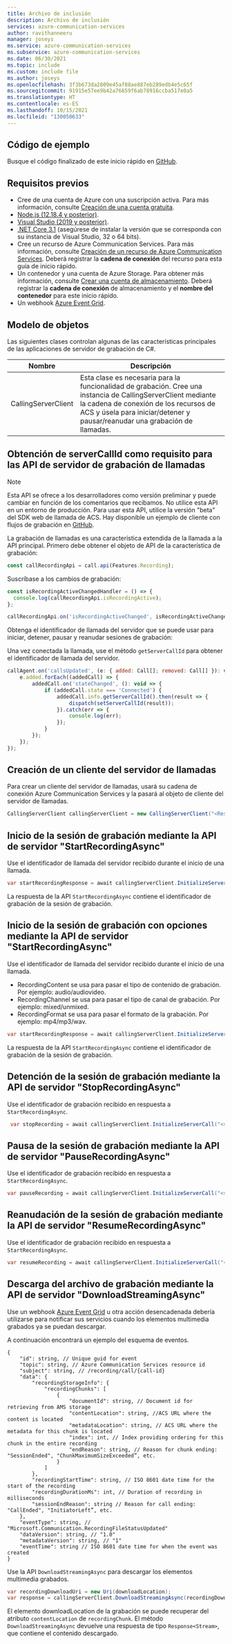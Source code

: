 ```yaml
---
title: Archivo de inclusión
description: Archivo de inclusión
services: azure-communication-services
author: ravithanneeru
manager: joseys
ms.service: azure-communication-services
ms.subservice: azure-communication-services
ms.date: 06/30/2021
ms.topic: include
ms.custom: include file
ms.author: joseys
ms.openlocfilehash: 3f3b673da2809e45af88ae887eb289edb4e5c65f
ms.sourcegitcommit: 91915e57ee9b42a76659f6ab78916ccba517e0a5
ms.translationtype: HT
ms.contentlocale: es-ES
ms.lasthandoff: 10/15/2021
ms.locfileid: "130050633"
---
```

## <a name="sample-code"></a>Código de ejemplo
Busque el código finalizado de este inicio rápido en [GitHub](https://github.com/Azure-Samples/communication-services-dotnet-quickstarts/tree/main/ServerRecording).

## <a name="prerequisites"></a>Requisitos previos

- Cree de una cuenta de Azure con una suscripción activa. Para más información, consulte [Creación de una cuenta gratuita](https://azure.microsoft.com/free/?WT.mc_id=A261C142F).
- [Node.js (12.18.4 y posterior)](https://nodejs.org/en/download/).
- [Visual Studio (2019 y posterior)](https://visualstudio.microsoft.com/vs/).
- [.NET Core 3.1](https://dotnet.microsoft.com/download/dotnet-core/3.1) (asegúrese de instalar la versión que se corresponda con su instancia de Visual Studio, 32 o 64 bits).
- Cree un recurso de Azure Communication Services. Para más información, consulte [Creación de un recurso de Azure Communication Services](../../../create-communication-resource.md). Deberá registrar la **cadena de conexión** del recurso para esta guía de inicio rápido.
- Un contenedor y una cuenta de Azure Storage. Para obtener más información, consulte [Crear una cuenta de almacenamiento](../../../../../storage/common/storage-account-create.md?tabs=azure-portal). Deberá registrar la **cadena de conexión** de almacenamiento y el **nombre del contenedor** para este inicio rápido.
- Un webhook [Azure Event Grid](../../../../../event-grid/overview.md).

## <a name="object-model"></a>Modelo de objetos

Las siguientes clases controlan algunas de las características principales de las aplicaciones de servidor de grabación de C#.

| Nombre                                  | Descripción                                                  |
| ------------------------------------- | ------------------------------------------------------------ |
| CallingServerClient | Esta clase es necesaria para la funcionalidad de grabación. Cree una instancia de CallingServerClient mediante la cadena de conexión de los recursos de ACS y úsela para iniciar/detener y pausar/reanudar una grabación de llamadas. |

## <a name="getting-servercallid-as-a-requirement-for-call-recording-server-apis"></a>Obtención de serverCallId como requisito para las API de servidor de grabación de llamadas

> [!NOTE]
> Esta API se ofrece a los desarrolladores como versión preliminar y puede cambiar en función de los comentarios que recibamos. No utilice esta API en un entorno de producción. Para usar esta API, utilice la versión "beta" del SDK web de llamada de ACS. Hay disponible un ejemplo de cliente con flujos de grabación en [GitHub](https://github.com/Azure-Samples/communication-services-web-calling-hero/tree/public-preview).

La grabación de llamadas es una característica extendida de la llamada a la API principal. Primero debe obtener el objeto de API de la característica de grabación:

```JavaScript
const callRecordingApi = call.api(Features.Recording);
```

Suscríbase a los cambios de grabación:

```JavaScript
const isRecordingActiveChangedHandler = () => {
  console.log(callRecordingApi.isRecordingActive);
};

callRecordingApi.on('isRecordingActiveChanged', isRecordingActiveChangedHandler);
```

Obtenga el identificador de llamada del servidor que se puede usar para iniciar, detener, pausar y reanudar sesiones de grabación:

Una vez conectada la llamada, use el método `getServerCallId` para obtener el identificador de llamada del servidor.

```JavaScript
callAgent.on('callsUpdated', (e: { added: Call[]; removed: Call[] }): void => {
    e.added.forEach((addedCall) => {
        addedCall.on('stateChanged', (): void => {
            if (addedCall.state === 'Connected') {
                addedCall.info.getServerCallId().then(result => {
                    dispatch(setServerCallId(result));
                }).catch(err => {
                    console.log(err);
                });
            }
        });
    });
});
```

## <a name="create-a-calling-server-client"></a>Creación de un cliente del servidor de llamadas

Para crear un cliente del servidor de llamadas, usará su cadena de conexión Azure Communication Services y la pasará al objeto de cliente del servidor de llamadas.

```csharp
CallingServerClient callingServerClient = new CallingServerClient("<Resource_Connection_String>");
```

## <a name="start-recording-session-using-startrecordingasync-server-api"></a>Inicio de la sesión de grabación mediante la API de servidor "StartRecordingAsync"

Use el identificador de llamada del servidor recibido durante el inicio de una llamada.

```csharp
var startRecordingResponse = await callingServerClient.InitializeServerCall("<servercallid>").StartRecordingAsync("<callbackuri>").ConfigureAwait(false);
```
La respuesta de la API `StartRecordingAsync` contiene el identificador de grabación de la sesión de grabación.

## <a name="start-recording-session-with-options-using-startrecordingasync-server-api"></a>Inicio de la sesión de grabación con opciones mediante la API de servidor "StartRecordingAsync"

Use el identificador de llamada del servidor recibido durante el inicio de una llamada.

- RecordingContent se usa para pasar el tipo de contenido de grabación. Por ejemplo: audio/audiovideo.
- RecordingChannel se usa para pasar el tipo de canal de grabación. Por ejemplo: mixed/unmixed.
- RecordingFormat se usa para pasar el formato de la grabación. Por ejemplo: mp4/mp3/wav.

```csharp
var startRecordingResponse = await callingServerClient.InitializeServerCall("<servercallid>").StartRecordingAsync("<callbackuri>","<RecordingContent>","<RecordingChannel>","<RecordingFormat>").ConfigureAwait(false);
```
La respuesta de la API `StartRecordingAsync` contiene el identificador de grabación de la sesión de grabación.

## <a name="stop-recording-session-using-stoprecordingasync-server-api"></a>Detención de la sesión de grabación mediante la API de servidor "StopRecordingAsync"

Use el identificador de grabación recibido en respuesta a `StartRecordingAsync`.

```csharp
 var stopRecording = await callingServerClient.InitializeServerCall("<servercallid>").StopRecordingAsync("<recordingid>").ConfigureAwait(false);
```

## <a name="pause-recording-session-using-pauserecordingasync-server-api"></a>Pausa de la sesión de grabación mediante la API de servidor "PauseRecordingAsync"

Use el identificador de grabación recibido en respuesta a `StartRecordingAsync`.

```csharp
var pauseRecording = await callingServerClient.InitializeServerCall("<servercallid>").PauseRecordingAsync("<recordingid>");
```

## <a name="resume-recording-session-using-resumerecordingasync-server-api"></a>Reanudación de la sesión de grabación mediante la API de servidor "ResumeRecordingAsync"

Use el identificador de grabación recibido en respuesta a `StartRecordingAsync`.

```csharp
var resumeRecording = await callingServerClient.InitializeServerCall("<servercallid>").ResumeRecordingAsync("<recordingid>");
```

## <a name="download-recording-file-using-downloadstreamingasync-server-api"></a>Descarga del archivo de grabación mediante la API de servidor "DownloadStreamingAsync"

Use un webhook [Azure Event Grid](../../../../../event-grid/overview.md) u otra acción desencadenada debería utilizarse para notificar sus servicios cuando los elementos multimedia grabados ya se puedan descargar.

A continuación encontrará un ejemplo del esquema de eventos.

```
{
    "id": string, // Unique guid for event
    "topic": string, // Azure Communication Services resource id
    "subject": string, // /recording/call/{call-id}
    "data": {
        "recordingStorageInfo": {
            "recordingChunks": [
                {
                    "documentId": string, // Document id for retrieving from AMS storage
                    "contentLocation": string, //ACS URL where the content is located
                    "metadataLocation": string, // ACS URL where the metadata for this chunk is located
                    "index": int, // Index providing ordering for this chunk in the entire recording
                    "endReason": string, // Reason for chunk ending: "SessionEnded", "ChunkMaximumSizeExceeded”, etc.
                }
            ]
        },
        "recordingStartTime": string, // ISO 8601 date time for the start of the recording
        "recordingDurationMs": int, // Duration of recording in milliseconds
        "sessionEndReason": string // Reason for call ending: "CallEnded", "InitiatorLeft”, etc.
    },
    "eventType": string, // "Microsoft.Communication.RecordingFileStatusUpdated"
    "dataVersion": string, // "1.0"
    "metadataVersion": string, // "1"
    "eventTime": string // ISO 8601 date time for when the event was created
}
```

Use la API `DownloadStreamingAsync` para descargar los elementos multimedia grabados.

```csharp
var recordingDownloadUri = new Uri(downloadLocation);
var response = callingServerClient.DownloadStreamingAsync(recordingDownloadUri);
```
El elemento downloadLocation de la grabación se puede recuperar del atributo `contentLocation` de `recordingChunk`. El método `DownloadStreamingAsync` devuelve una respuesta de tipo `Response<Stream>`, que contiene el contenido descargado.
